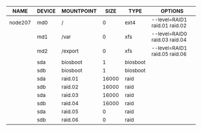 | <sub>NAME</sub> | <sub>DEVICE</sub> | <sub>MOUNTPOINT</sub> | <sub>SIZE</sub> | <sub>TYPE</sub> | <sub>OPTIONS</sub> |
| ---- | ------ | ---------- | ---- | ---- | ------- |
| <sub>node207</sub> | <sub>md0</sub> | <sub>/</sub> | <sub>0</sub> | <sub>ext4</sub> | <sub>--level=RAID1 raid.01 raid.02</sub> |
| <sub></sub> | <sub>md1</sub> | <sub>/var</sub> | <sub>0</sub> | <sub>xfs</sub> | <sub>--level=RAID0 raid.03 raid.04</sub> |
| <sub></sub> | <sub>md2</sub> | <sub>/export</sub> | <sub>0</sub> | <sub>xfs</sub> | <sub>--level=RAID1 raid.05 raid.06</sub> |
| <sub></sub> | <sub>sda</sub> | <sub>biosboot</sub> | <sub>1</sub> | <sub>biosboot</sub> | <sub></sub> |
| <sub></sub> | <sub>sdb</sub> | <sub>biosboot</sub> | <sub>1</sub> | <sub>biosboot</sub> | <sub></sub> |
| <sub></sub> | <sub>sda</sub> | <sub>raid.01</sub> | <sub>16000</sub> | <sub>raid</sub> | <sub></sub> |
| <sub></sub> | <sub>sdb</sub> | <sub>raid.02</sub> | <sub>16000</sub> | <sub>raid</sub> | <sub></sub> |
| <sub></sub> | <sub>sda</sub> | <sub>raid.03</sub> | <sub>16000</sub> | <sub>raid</sub> | <sub></sub> |
| <sub></sub> | <sub>sdb</sub> | <sub>raid.04</sub> | <sub>16000</sub> | <sub>raid</sub> | <sub></sub> |
| <sub></sub> | <sub>sda</sub> | <sub>raid.05</sub> | <sub>0</sub> | <sub>raid</sub> | <sub></sub> |
| <sub></sub> | <sub>sdb</sub> | <sub>raid.06</sub> | <sub>0</sub> | <sub>raid</sub> | <sub></sub> |
